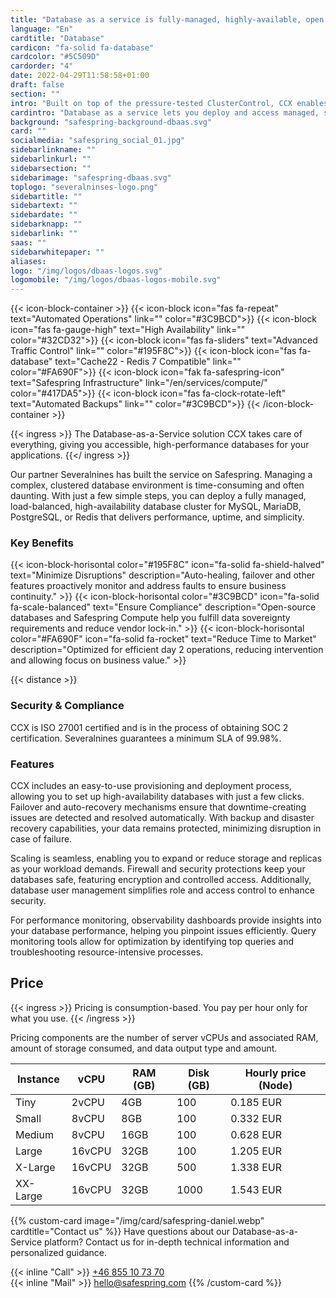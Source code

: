 ```yaml
---
title: "Database as a service is fully-managed, highly-available, open source"
language: "En"
cardtitle: "Database"
cardicon: "fa-solid fa-database"
cardcolor: "#5C509D"
cardorder: "4"
date: 2022-04-29T11:58:58+01:00
draft: false
section: ""
intro: "Built on top of the pressure-tested ClusterControl, CCX enables you to provision, deploy and manage performant, open source database clusters in moments."
cardintro: "Database as a service lets you deploy and access managed, secured database clusters."
background: "safespring-background-dbaas.svg"
card: ""
socialmedia: "safespring_social_01.jpg"
sidebarlinkname: ""
sidebarlinkurl: ""
sidebarsection: ""
sidebarimage: "safespring-dbaas.svg"
toplogo: "severalninses-logo.png"
sidebartitle: ""
sidebartext: ""
sidebardate: ""
sidebarknapp: ""
sidebarlink: ""
saas: ""
sidebarwhitepaper: ""
aliases:
logo: "/img/logos/dbaas-logos.svg"
logomobile: "/img/logos/dbaas-logos-mobile.svg"
---
```


{{< icon-block-container >}}
    {{< icon-block icon="fas fa-repeat" text="Automated Operations" link="" color="#3C9BCD">}}
    {{< icon-block icon="fas fa-gauge-high" text="High Availability" link="" color="#32CD32">}}
    {{< icon-block icon="fas fa-sliders" text="Advanced Traffic Control" link="" color="#195F8C">}}
    {{< icon-block icon="fas fa-database" text="Cache22 - Redis 7 Compatible" link="" color="#FA690F">}}
    {{< icon-block icon="fak fa-safespring-icon" text="Safespring Infrastructure" link="/en/services/compute/" color="#417DA5">}}
    {{< icon-block icon="fas fa-clock-rotate-left" text="Automated Backups" link="" color="#3C9BCD">}}
{{< /icon-block-container >}}

{{< ingress >}}
The Database-as-a-Service solution CCX takes care of everything, giving you accessible, high-performance databases for your applications.
{{</ ingress >}}

Our partner Severalnines has built the service on Safespring. Managing a complex, clustered database environment is time-consuming and often daunting. With just a few simple steps, you can deploy a fully managed, load-balanced, high-availability database cluster for MySQL, MariaDB, PostgreSQL, or Redis that delivers performance, uptime, and simplicity.

### Key Benefits
{{< icon-block-horisontal color="#195F8C" icon="fa-solid fa-shield-halved" text="Minimize Disruptions" description="Auto-healing, failover and other features proactively monitor and address faults to ensure business continuity." >}}
{{< icon-block-horisontal color="#3C9BCD" icon="fa-solid fa-scale-balanced" text="Ensure Compliance" description="Open-source databases and Safespring Compute help you fulfill data sovereignty requirements and reduce vendor lock-in." >}}
{{< icon-block-horisontal color="#FA690F" icon="fa-solid fa-rocket" text="Reduce Time to Market" description="Optimized for efficient day 2 operations, reducing intervention and allowing focus on business value." >}}

{{< distance >}}

### Security & Compliance
CCX is ISO 27001 certified and is in the process of obtaining SOC 2 certification. Severalnines guarantees a minimum SLA of 99.98%.

### Features
CCX includes an easy-to-use provisioning and deployment process, allowing you to set up high-availability databases with just a few clicks. Failover and auto-recovery mechanisms ensure that downtime-creating issues are detected and resolved automatically. With backup and disaster recovery capabilities, your data remains protected, minimizing disruption in case of failure. 

Scaling is seamless, enabling you to expand or reduce storage and replicas as your workload demands. Firewall and security protections keep your databases safe, featuring encryption and controlled access. Additionally, database user management simplifies role and access control to enhance security. 

For performance monitoring, observability dashboards provide insights into your database performance, helping you pinpoint issues efficiently. Query monitoring tools allow for optimization by identifying top queries and troubleshooting resource-intensive processes.

## Price
{{< ingress >}} 
Pricing is consumption-based. You pay per hour only for what you use.
{{< /ingress >}}

Pricing components are the number of server vCPUs and associated RAM, amount of storage consumed, and data output type and amount.

| Instance | vCPU   | RAM (GB) | Disk (GB) | Hourly price (Node) |
|----------|--------|----------|-----------|---------------------|
| Tiny     | 2vCPU  | 4GB      | 100       | 0.185 EUR           |
| Small    | 8vCPU  | 8GB      | 100       | 0.332 EUR           |
| Medium   | 8vCPU  | 16GB     | 100       | 0.628 EUR           |
| Large    | 16vCPU | 32GB     | 100       | 1.205 EUR           |
| X-Large  | 16vCPU | 32GB     | 500       | 1.338 EUR           |
| XX-Large | 16vCPU | 32GB     | 1000      | 1.543 EUR           |

{{% custom-card image="/img/card/safespring-daniel.webp" cardtitle="Contact us" %}}
Have questions about our Database-as-a-Service platform? Contact us for in-depth technical information and personalized guidance.

{{< inline "Call" >}} [+46 855 10 73 70](tel:+46855107370)  
{{< inline "Mail" >}} [hello@safespring.com](mailto:hello@safespring.com)
{{% /custom-card %}}
